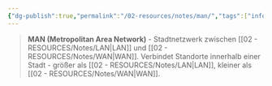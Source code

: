 ```yaml
---
{"dg-publish":true,"permalink":"/02-resources/notes/man/","tags":["informatik/netzwerk/typ","informatik/netzwerk/stadt"],"noteIcon":"","updated":"2025-09-10T16:35:26.000+02:00"}
---
```


>**MAN (Metropolitan Area Network)** - Stadtnetzwerk zwischen [[02 - RESOURCES/Notes/LAN\|LAN]] und [[02 - RESOURCES/Notes/WAN\|WAN]].
Verbindet Standorte innerhalb einer Stadt - größer als [[02 - RESOURCES/Notes/LAN\|LAN]], kleiner als [[02 - RESOURCES/Notes/WAN\|WAN]].
